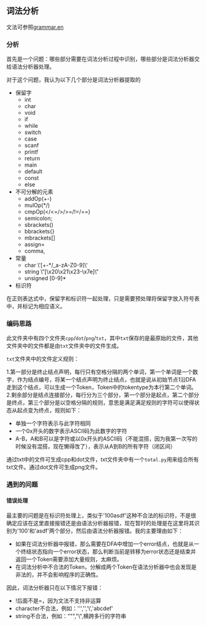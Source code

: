 ## 词法分析

文法可参照[grammar.en](./grammar/grammar.en)

### 分析

首先是一个问题：哪些部分需要在词法分析过程中识别，哪些部分是词法分析器交给语法分析器处理。

对于这个问题，我认为以下几个部分是词法分析器提取的

+ 保留字
  + int
  + char
  + void
  + if
  + while
  + switch
  + case
  + scanf
  + printf
  + return
  + main
  + default
  + const
  + else
+ 不可分解的元素
  + addOp(+-)
  + mulOp(*/)
  + cmpOp(</<=/>/>=/!=/==)
  + semicolon;
  + sbrackets()
  + bbrackets{}
  + mbrackets[]
  + assign=
  + comma,
+ 常量
  + char \\\'[+-*/_a-zA-Z0-9]\\\'
  + string \\\"[\x20\x21\x23-\x7e]\\\"
  + unsigned [0-9]*
+ 标识符

在正则表达式中，保留字和标识符一起处理，只是需要预处理将保留字放入符号表中，并标记为相应语义。

### 编码思路

此文件夹中有四个文件夹`cpp`/`dot`/`png`/`txt`，其中`txt`保存的是最原始的文件，其他文件夹中的文件都是由`txt`文件夹中的文件生成。

`txt`文件夹中的文件定义规则：

1.第一部分是终止结点声明，每行只有空格分隔的两个单词，第一个单词是一个数字，作为结点编号，将某一个结点声明为终止结点，也就是说从初始节点1沿DFA走到这个结点，可以生成一个Token，Token中的tokentype为本行第二个单词。
2.剩余部分是结点连接部分，每行分为三个部分，第一个部分是起点，第二个部分是终点，第三个部分是以空格分隔的规则，意思是满足满足规则的字符可以使得状态从起点变为终点，规则如下：
  + 单独一个字符表示与此字符相同
  + 一个0x开头的数字表示ASCII码为此数字的字符
  + A-B，A和B可以是字符或以0x开头的ASCII码（不能混搭，因为我第一次写的时候没有混搭，现在懒得改了），表示从A到B的所有字符（闭区间）
  
通过txt中的文件可生成cpp和dot文件，txt文件夹中有一个`total.py`用来组合所有txt文件。通过dot文件可生成png文件。

### 遇到的问题

#### 错误处理

最主要的问题是在标识符处理上，类似于'100asdf'这种不合法的标识符，不是很确定应该在这里直接报错还是由语法分析器报错，现在暂时的处理是在这里将其识别为'100'和'asdf'两个部分，然后由语法分析器报错。我的主要理由如下：
+ 如果在词法分析器中报错，那么需要在DFA中增加一个error结点，也就是从一个终结状态指向一个error状态，那么判断当前是转移为error状态还是结束并返回一个Token需要添加大量规则，太麻烦。
+ 在词法分析中不合法的Token，分解成两个Token在语法分析器中也会发现是非法的，并不会影响程序的正确性。

因此，词法分析器只在以下情况下报错：
+ !后面不是=，因为文法不支持非运算
+ character不合法，例如：''','','\\','abcdef'
+ string不合法，例如：""","\\",横跨多行的字符串
